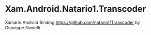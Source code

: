 # Xam.Android.Natario1.Transcoder
Xamarin.Android Binding https://github.com/natario1/Transcoder by Giuseppe Novielli
